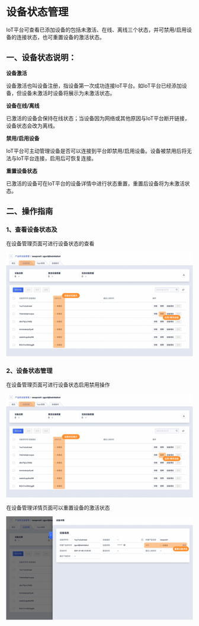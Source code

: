 # 设备状态管理

IoT平台可查看已添加设备的包括未激活、在线、离线三个状态，并可禁用/启用设备的连接状态，也可重置设备的激活状态。



## 一、设备状态说明：

**设备激活**

设备激活也叫设备注册，指设备第一次成功连接IoT平台。如IoT平台已经添加设备，但设备未激活时设备将展示为未激活状态。



**设备在线/离线**

已激活的设备会保持在线状态；当设备因为网络或其他原因与IoT平台断开链接，设备状态会改为离线。



**禁用/启用设备**

IoT平台可主动管理设备是否可以连接到平台即禁用/启用设备。设备被禁用后将无法与IoT平台连接，启用后可恢复连接。



**重置设备状态**

已激活的设备可在IoT平台的设备详情中进行状态重置，重置后设备将为未激活状态。



## 二、操作指南

### 1、查看设备状态及

在设备管理页面可进行设备状态的查看

![图片](../../../images/设备状态管理-1.png)



### 2、设备状态管理

在设备管理页面可进行设备状态启用禁用操作

![图片](../../../images/设备状态管理-1.png)



在设备管理详情页面可以重置设备的激活状态

![图片](../../../images/设备状态管理-2.png)